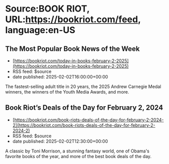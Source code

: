 # Source:BOOK RIOT, URL:https://bookriot.com/feed, language:en-US

## The Most Popular Book News of the Week
 - [https://bookriot.com/today-in-books-february-2-2025](https://bookriot.com/today-in-books-february-2-2025)
 - RSS feed: $source
 - date published: 2025-02-02T16:00:00+00:00

The fastest-selling adult title in 20 years, the 2025 Andrew Carnegie Medal winners, the winners of the Youth Media Awards, and more.

## Book Riot’s Deals of the Day for February 2, 2024
 - [https://bookriot.com/book-riots-deals-of-the-day-for-february-2-2024-2](https://bookriot.com/book-riots-deals-of-the-day-for-february-2-2024-2)
 - RSS feed: $source
 - date published: 2025-02-02T12:30:00+00:00

A classic by Toni Morrison, a stunning fantasy world, one of Obama's favorite books of the year, and more of the best book deals of the day.

